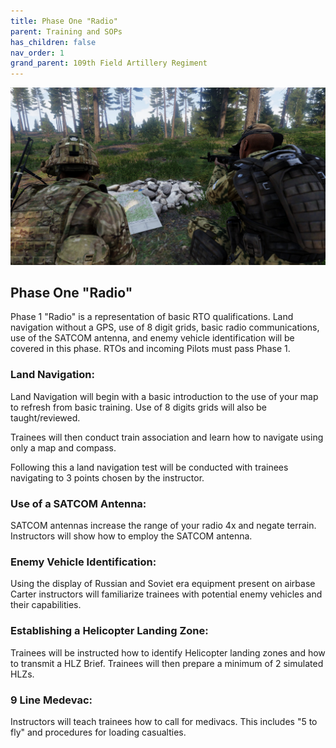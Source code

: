 ```yaml
---
title: Phase One "Radio"
parent: Training and SOPs
has_children: false
nav_order: 1
grand_parent: 109th Field Artillery Regiment
---
```

![P1](https://github.com/Baconbits111/28thDocs/blob/main/images/image10.jpg?raw=true)
## Phase One "Radio"
Phase 1 "Radio" is a representation of basic RTO qualifications. Land navigation without a GPS, use of 8 digit grids, basic radio communications, use of the SATCOM antenna, and enemy vehicle identification will be covered in this phase. RTOs and incoming Pilots must pass Phase 1.

### Land Navigation:
Land Navigation will begin with a basic introduction to the use of your map to refresh from basic training. Use of 8 digits grids will also be taught/reviewed.

Trainees will then conduct train association and learn how to navigate using only a map and compass.

Following this a land navigation test will be conducted with trainees navigating to 3 points chosen by the instructor.

### Use of a SATCOM Antenna:
SATCOM antennas increase the range of your radio 4x and negate terrain. Instructors will show how to employ the SATCOM antenna.

### Enemy Vehicle Identification:
Using the display of Russian and Soviet era equipment present on airbase Carter instructors will familiarize trainees with potential enemy vehicles and their capabilities.

### Establishing a Helicopter Landing Zone:
Trainees will be instructed how to identify Helicopter landing zones and how to transmit a HLZ Brief. Trainees will then prepare a minimum of 2 simulated HLZs.

### 9 Line Medevac:
Instructors will teach trainees how to call for medivacs. This includes "5 to fly" and procedures for loading casualties.